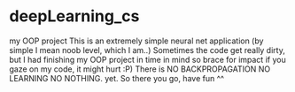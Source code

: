 # deepLearning_cs
my OOP project
This is an extremely simple neural net application (by simple I mean noob level, which I am..)
Sometimes the code get really dirty, but I had finishing my OOP project in time in mind so brace for impact if you gaze on my code, it might hurt :P)
There is NO BACKPROPAGATION NO LEARNING NO NOTHING. yet.
So there you go, have fun ^^
